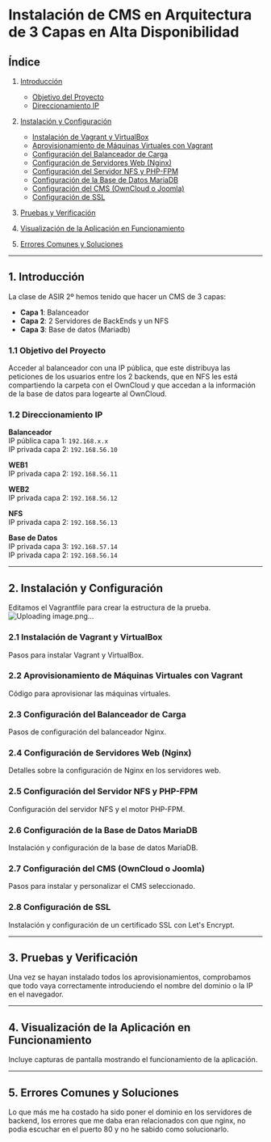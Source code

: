 # Instalación de CMS en Arquitectura de 3 Capas en Alta Disponibilidad

## Índice

1. [Introducción](#1-introducción)
   - [Objetivo del Proyecto](#11-objetivo-del-proyecto)  
   - [Direccionamiento IP](#12-direccionamiento-ip)

2. [Instalación y Configuración](#2-instalación-y-configuración)
   - [Instalación de Vagrant y VirtualBox](#21-instalación-de-vagrant-y-virtualbox)  
   - [Aprovisionamiento de Máquinas Virtuales con Vagrant](#22-aprovisionamiento-de-máquinas-virtuales-con-vagrant)  
   - [Configuración del Balanceador de Carga](#23-configuración-del-balanceador-de-carga)  
   - [Configuración de Servidores Web (Nginx)](#24-configuración-de-servidores-web-nginx)  
   - [Configuración del Servidor NFS y PHP-FPM](#25-configuración-del-servidor-nfs-y-php-fpm)  
   - [Configuración de la Base de Datos MariaDB](#26-configuración-de-la-base-de-datos-mariadb)  
   - [Configuración del CMS (OwnCloud o Joomla)](#27-configuración-del-cms-owncloud-o-joomla)  
   - [Configuración de SSL](#28-configuración-de-ssl)

3. [Pruebas y Verificación](#3-pruebas-y-verificación)

4. [Visualización de la Aplicación en Funcionamiento](#4-visualización-de-la-aplicación-en-funcionamiento)  

5. [Errores Comunes y Soluciones](#5-errores-comunes-y-soluciones)

---

## 1. Introducción
La clase de ASIR 2º hemos tenido que hacer un CMS de 3 capas:
- **Capa 1**: Balanceador  
- **Capa 2**: 2 Servidores de BackEnds y un NFS  
- **Capa 3**: Base de datos (Mariadb)

### 1.1 Objetivo del Proyecto
Acceder al balanceador con una IP pública, que este distribuya las peticiones de los usuarios entre los 2 backends, que en NFS les está compartiendo la carpeta con el OwnCloud y que accedan a la información de la base de datos para logearte al OwnCloud.

### 1.2 Direccionamiento IP

**Balanceador**  
IP pública capa 1: `192.168.x.x`  
IP privada capa 2: `192.168.56.10`  

**WEB1**  
IP privada capa 2: `192.168.56.11`  

**WEB2**  
IP privada capa 2: `192.168.56.12`  

**NFS**  
IP privada capa 2: `192.168.56.13`  

**Base de Datos**  
IP privada capa 3: `192.168.57.14`  
IP privada capa 2: `192.168.56.14`  

---

## 2. Instalación y Configuración
Editamos el Vagrantfile para crear la estructura de la prueba.
![Uploading image.png…]()

### 2.1 Instalación de Vagrant y VirtualBox  
Pasos para instalar Vagrant y VirtualBox.

### 2.2 Aprovisionamiento de Máquinas Virtuales con Vagrant  
Código para aprovisionar las máquinas virtuales.

### 2.3 Configuración del Balanceador de Carga  
Pasos de configuración del balanceador Nginx.

### 2.4 Configuración de Servidores Web (Nginx)  
Detalles sobre la configuración de Nginx en los servidores web.

### 2.5 Configuración del Servidor NFS y PHP-FPM  
Configuración del servidor NFS y el motor PHP-FPM.

### 2.6 Configuración de la Base de Datos MariaDB  
Instalación y configuración de la base de datos MariaDB.

### 2.7 Configuración del CMS (OwnCloud o Joomla)  
Pasos para instalar y personalizar el CMS seleccionado.

### 2.8 Configuración de SSL  
Instalación y configuración de un certificado SSL con Let's Encrypt.

---

## 3. Pruebas y Verificación
Una vez se hayan instalado todos los aprovisionamientos, comprobamos que todo vaya correctamente introduciendo el nombre del dominio o la IP en el navegador.

---

## 4. Visualización de la Aplicación en Funcionamiento
Incluye capturas de pantalla mostrando el funcionamiento de la aplicación.

---

## 5. Errores Comunes y Soluciones
Lo que más me ha costado ha sido poner el dominio en los servidores de backend, los errores que me daba eran relacionados con  que nginx, no podia escuchar en el puerto 80 y no he sabido como solucionarlo.
